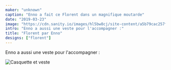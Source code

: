 ```yaml
---
maker: "unknown"
caption: "Enno a fait ce Florent dans un magnifique moutarde"
date: "2019-03-23"
image: "https://cdn.sanity.io/images/hl5bw8cj/site-content/a5b79cac257f7193ffd73aaea0c5a3834d4fd668-1080x1080.jpg"
intro: "Enno a aussi une veste pour l'accompagner :"
title: "Florent par Enno"
designs: ["florent"]
---
```


Enno a aussi une veste pour l'accompagner :

![Casquette et veste](https://posts.freesewing.org/uploads/florent_by_enno_2_c5ac858005.jpg "Casquette et veste")
